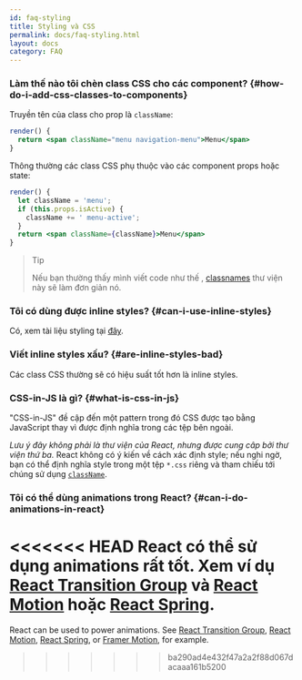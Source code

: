 ```yaml
---
id: faq-styling
title: Styling và CSS
permalink: docs/faq-styling.html
layout: docs
category: FAQ
---
```


### Làm thế nào tôi chèn class CSS cho các component? {#how-do-i-add-css-classes-to-components}

Truyền tên của class cho prop là `className`:

```jsx
render() {
  return <span className="menu navigation-menu">Menu</span>
}
```

Thông thường các class CSS phụ thuộc vào các component props hoặc state:

```jsx
render() {
  let className = 'menu';
  if (this.props.isActive) {
    className += ' menu-active';
  }
  return <span className={className}>Menu</span>
}
```

>Tip
>
>Nếu bạn thường thấy mình viết code như thế , [classnames](https://www.npmjs.com/package/classnames#usage-with-reactjs) thư viện này sẽ làm đơn giản nó.

### Tôi có dùng được inline styles? {#can-i-use-inline-styles}

Có, xem tài liệu styling tại [đây](/docs/dom-elements.html#style).

### Viết inline styles xấu? {#are-inline-styles-bad}

Các class CSS thường sẽ có hiệu suất tốt hơn là inline styles.

### CSS-in-JS là gì? {#what-is-css-in-js}

"CSS-in-JS" đề cập đến một pattern trong đó CSS ​​được tạo bằng JavaScript thay vì được định nghĩa trong các tệp bên ngoài.

_Lưu ý đây không phải là thư viện của React, nhưng được cung câp bởi thư viện thứ ba._ React không có ý kiến về cách xác định style; nếu nghi ngờ, bạn có thể định nghĩa style trong một tệp `*.css` riêng và tham chiếu tới chúng sử dụng [`className`](/docs/dom-elements.html#classname).

### Tôi có thể dùng animations trong React? {#can-i-do-animations-in-react}

<<<<<<< HEAD
React có thể sử dụng animations rất tốt. Xem ví dụ [React Transition Group](https://reactcommunity.org/react-transition-group/) và [React Motion](https://github.com/chenglou/react-motion) hoặc [React Spring](https://github.com/react-spring/react-spring).
=======
React can be used to power animations. See [React Transition Group](https://reactcommunity.org/react-transition-group/), [React Motion](https://github.com/chenglou/react-motion), [React Spring](https://github.com/react-spring/react-spring), or [Framer Motion](https://framer.com/motion), for example.
>>>>>>> ba290ad4e432f47a2a2f88d067dacaaa161b5200
